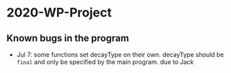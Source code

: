 # 2020-WP-Project

## Known bugs in the program
- Jul 7: some functions set decayType on their own. decayType should be `final` and only be specified by the main program. due to Jack
